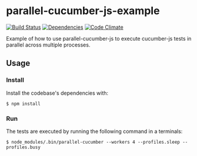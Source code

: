 # parallel-cucumber-js-example
  [![Build Status](https://travis-ci.org/simondean/parallel-cucumber-js-example.png?branch=master)](https://travis-ci.org/simondean/parallel-cucumber-js-example)
  [![Dependencies](https://david-dm.org/simondean/parallel-cucumber-js-example.png)](https://david-dm.org/simondean/parallel-cucumber-js-example)
  [![Code Climate](https://codeclimate.com/github/simondean/parallel-cucumber-js-example.png)](https://codeclimate.com/github/simondean/parallel-cucumber-js-example)

Example of how to use parallel-cucumber-js to execute cucumber-js tests in
parallel across multiple processes.

## Usage

### Install

Install the codebase's dependencies with:

``` shell
$ npm install
```

### Run

The tests are executed by running the following command in a terminals:

``` shell
$ node_modules/.bin/parallel-cucumber --workers 4 --profiles.sleep --profiles.busy
```
